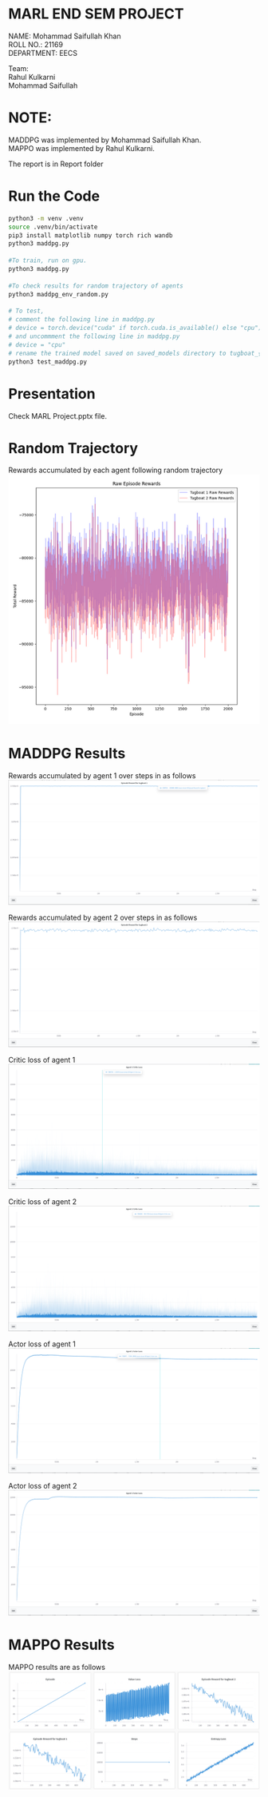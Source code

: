 # MARL END SEM PROJECT

NAME: Mohammad Saifullah Khan  
ROLL NO.: 21169  
DEPARTMENT: EECS  

Team:  
Rahul Kulkarni  
Mohammad Saifullah

# NOTE:
MADDPG was implemented by Mohammad Saifullah Khan.  
MAPPO was implemented by Rahul Kulkarni.  

The report is in Report folder

# Run the Code
```bash
python3 -m venv .venv
source .venv/bin/activate
pip3 install matplotlib numpy torch rich wandb
python3 maddpg.py

#To train, run on gpu.
python3 maddpg.py

#To check results for random trajectory of agents
python3 maddpg_env_random.py

# To test, 
# comment the following line in maddpg.py
# device = torch.device("cuda" if torch.cuda.is_available() else "cpu") 
# and uncommment the following line in maddpg.py
# device = "cpu"
# rename the trained model saved on saved_models directory to tugboat_{agent_number}_actor_maddpg.pth
python3 test_maddpg.py
```

# Presentation
Check MARL Project.pptx file.

# Random Trajectory

Rewards accumulated by each agent following random trajectory
![random_traj](random_traj_rew.png)

# MADDPG  Results

Rewards accumulated by agent 1 over steps in as follows
![agent_1_reward](agent_1_reward.png)    

Rewards accumulated by agent 2 over steps in as follows
![agent_2_reward](agent_2_reward.png)    

Critic loss of agent 1  
![agent_1_critic_loss](agent_1_critic_loss.png)  

Critic loss of agent 2  
![agent_2_critic_loss](agent_2_critic_loss.png)  

Actor loss of agent 1  
![agent_1_actor_loss](agent_1_actor_loss.png)  

Actor loss of agent 2   
![agent_2_actor_loss](agent_2_actor_loss.png)

# MAPPO Results

MAPPO results are as follows
![mappo_results](mappo_results.png) 
